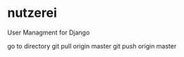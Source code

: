 nutzerei
========

User Managment for Django

go to directory
git pull origin master
git push origin master
